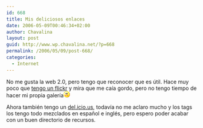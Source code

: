 ```yaml
---
id: 668
title: Mis deliciosos enlaces
date: 2006-05-09T00:46:34+02:00
author: Chavalina
layout: post
guid: http://www.wp.chavalina.net/?p=668
permalink: /2006/05/09/post-668/
categories:
  - Internet
---
```

No me gusta la web 2.0, pero tengo que reconocer que es &uacute;til. Hace muy poco que <a href="http://www.flickr.com/photos/chavalina/" target="_blank">tengo un flickr</a> y mira que me ca&iacute;a gordo, pero no tengo tiempo de hacer mi propia galer&iacute;a![emo](/imagenes/emoticonos/triste.gif) 

Ahora tambi&eacute;n tengo un <a href="http://del.icio.us/chavalina" target="_blank">del.icio.us</a>, todav&iacute;a no me aclaro mucho y los tags los tengo todo mezclados en espa&ntilde;ol e ingl&eacute;s, pero espero poder acabar con un buen directorio de recursos.